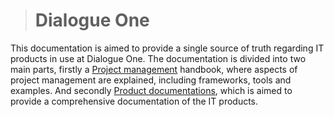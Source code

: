 > # Dialogue One

This documentation is aimed to provide a single source of truth regarding IT products in use at Dialogue One. The documentation is divided into two main parts, firstly a [Project management](Project_management/README.md) handbook, where aspects of project management are explained, including frameworks, tools and examples. And secondly [Product documentations](Product_documentations/README.md), which is aimed to provide a comprehensive documentation of the IT products.
